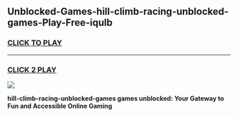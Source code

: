 
## Unblocked-Games-hill-climb-racing-unblocked-games-Play-Free-iqulb
<h3>
<a href="https://premium76.site?title=hill-climb-racing-unblocked-games&ref=12A">CLICK TO PLAY</a></h3>
<hr>

<h3>
<a href="https://premium76.site?title=hill-climb-racing-unblocked-games&ref=12A">CLICK 2 PLAY</a>
  
</h3>

<a href="https://premium76.site?title=hill-climb-racing-unblocked-games&ref=12A"><img src="https://clearcache.store/games.png"></a>


**hill-climb-racing-unblocked-games games unblocked: Your Gateway to Fun and Accessible Online Gaming**

